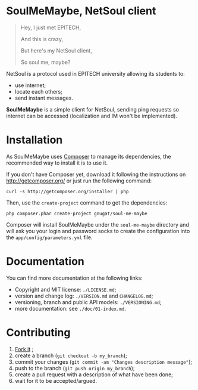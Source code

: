 # SoulMeMaybe, NetSoul client

> Hey, I just met EPITECH,
>
> And this is crazy,
>
> But here's my NetSoul client,
>
> So soul me, maybe?

NetSoul is a protocol used in EPITECH university allowing its students to:

* use internet;
* locate each others;
* send instant messages.

**SoulMeMaybe** is a simple client for NetSoul, sending ping requests so
internet can be accessed (localization and IM won't be implemented).

# Installation

As SoulMeMaybe uses [Composer](http://getcomposer.org/) to manage its
dependencies, the recommended way to install it is to use it.

If you don't have Composer yet, download it following the instructions on
http://getcomposer.org/ or just run the following command:

    curl -s http://getcomposer.org/installer | php

Then, use the `create-project` command to get the dependencies:

    php composer.phar create-project gnugat/soul-me-maybe

Composer will install SoulMeMaybe under the `soul-me-maybe` directory and
will ask you your login and password socks to create the configuration into
the `app/config/parameters.yml` file.

# Documentation

You can find more documentation at the following links:

* Copyright and MIT license: ``./LICENSE.md``;
* version and change log: ``./VERSION.md`` and ``CHANGELOG.md``;
* versioning, branch and public API models: ``./VERSIONING.md``;
* more documentation: see `./doc/01-index.md`.

# Contributing

1. [Fork it](https://github.com/gnugat/SoulMeMaybe/fork_select) ;
2. create a branch (``git checkout -b my_branch``);
3. commit your changes (``git commit -am "Changes description message"``);
4. push to the branch (``git push origin my_branch``);
5. create a pull request with a description of what have been done;
6. wait for it to be accepted/argued.
